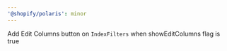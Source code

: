```yaml
---
'@shopify/polaris': minor
---
```


Add Edit Columns button on `IndexFilters` when showEditColumns flag is true
